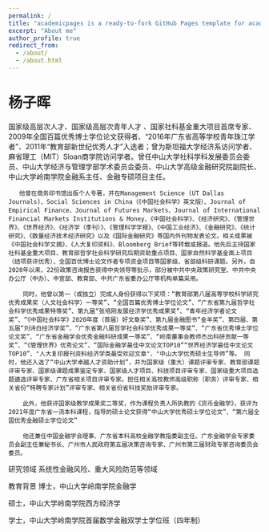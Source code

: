 ```yaml
---
permalink: /
title: "academicpages is a ready-to-fork GitHub Pages template for academic personal websites"
excerpt: "About me"
author_profile: true
redirect_from: 
  - /about/
  - /about.html
---
```


杨子晖
======
国家级高层次人才、国家级高层次青年人才 、国家社科基金重大项目首席专家、2009年全国百篇优秀博士学位论文获得者、“2016年广东省高等学校青年珠江学者”、2011年“教育部新世纪优秀人才”入选者；曾为斯坦福大学经济系访问学者、麻省理工（MIT）Sloan商学院访问学者。曾任中山大学社科学科发展委员会委员、中山大学经济与管理学部学术委员会委员、中山大学高级金融研究院副院长、中山大学岭南学院金融系主任、金融专硕项目主任。

       他曾在商务印书馆出版个人专著，并在Management Science (UT Dallas Journals)、Social Sciences in China（《中国社会科学》英文版）、Journal of Empirical Finance、Journal of Futures Markets、Journal of International Financial Markets Institutions & Money、《中国社会科学》、《经济研究》、《管理世界》、《世界经济》、《经济学（季刊）》、《管理科学学报》、《中国工业经济》、《金融研究》、《统计研究》、《数量经济技术经济研究》以及《国际金融研究》等国内外刊物发表论文。相关成果被《中国社会科学文摘》、《人大复印资料》、Bloomberg Brief等转载或报道。他先后主持国家社科基金重大项目、教育部哲学社会科学研究后期资助重点项目、国家自然科学基金面上项目（结项获评优秀）、全国百优博士论文作者专项资金项目等国家级、省部级科研课题。另外，自2020年以来，22份政策咨询报告获得中央领导等批示，部分被中共中央政策研究室、中共中央办公厅（中办）、中宣部、教育部、中共广东省委办公厅等机构单篇采用。

        同时，他曾以第一（或独立）完成人身份获得以下奖项：“教育部第八届高等学校科学研究优秀成果奖（人文社会科学）一等奖”、“全国百篇优秀博士学位论文”、“广东省第九届哲学社会科学优秀成果特等奖”、第九届“张培刚发展经济学优秀成果奖”、“青年经济学者论文奖”、“《中国社会科学》2020年度（首届）好文章奖”、第九届金融图书“金羊奖”、第四届、第五届“刘诗白经济学奖”、“广东省第八届哲学社会科学优秀成果一等奖”、“广东省优秀博士学位论文奖”、“广东省金融学会优秀金融科研成果一等奖”、“岭南董事会教师杰出科研贡献一等奖”、“《管理世界》优秀论文”、“国际金融学最佳中文论文TOP10”“世界经济学最佳中文论文TOP10”、"人大复印报刊资料经济学类最受欢迎文章"、"中山大学优秀硕士生导师”等。 同时，他还入选了“中山大学卓越人才资助计划”，并为国家级（重大）课题评审专家、教育部课题评审专家、国家级课题成果鉴定专家、国家级人才项目、科技项目评审专家、国家级重大项目选题遴选评审专家、广东省相关项目评审专家。担任相关高校教师高级职称（职务）评审专家、相关省份“特聘专家计划”评审专家、相关省份省科技奖励评审专家。

        此外，他获评国家级教学成果奖二等奖，作为课程负责人所执教的《货币金融学》，获评为2021年度广东省一流本科课程，指导的硕士论文获得“中山大学优秀硕士学位论文”、“第六届全国优秀金融硕士学位论文”

        他还兼任中国金融学会理事、广东省本科高校金融学教指委副主任、广东金融学会专家委员会副主任兼秘书长、广州市人民政府第五届决策咨询专家、广州市第三届财政专家咨询委员会委员。

 

研究领域
系统性金融风险、重大风险防范等领域

 

教育背景
博士，中山大学岭南学院金融学

硕士，中山大学岭南学院西方经济学

学士，中山大学岭南学院首届数学金融双学士学位班（四年制）


